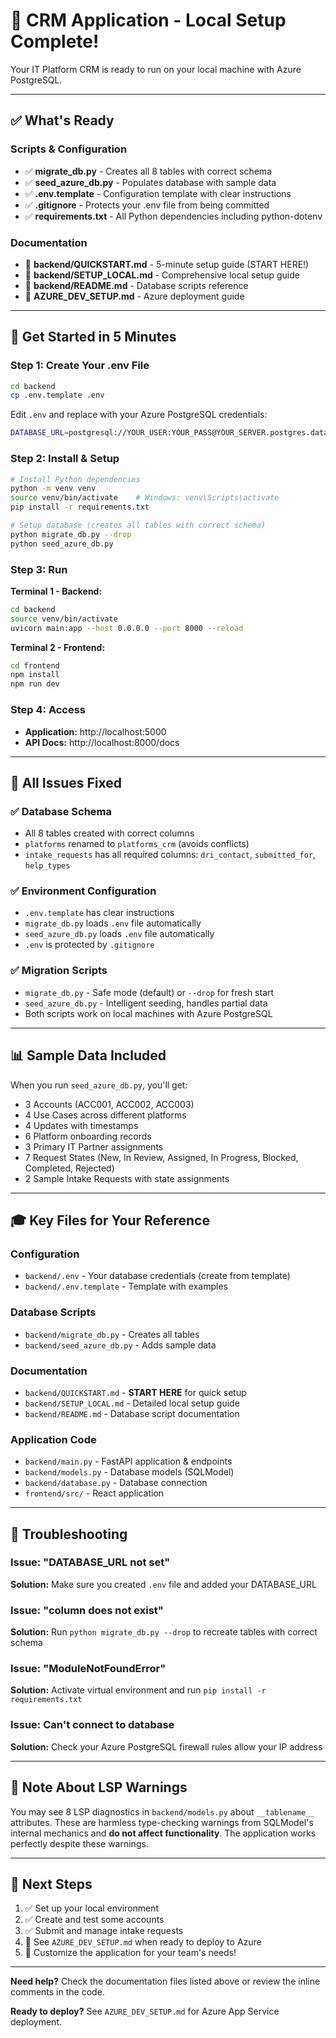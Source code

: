 # 🚀 CRM Application - Local Setup Complete!

Your IT Platform CRM is ready to run on your local machine with Azure PostgreSQL.

---

## ✅ What's Ready

### Scripts & Configuration
- ✅ **migrate_db.py** - Creates all 8 tables with correct schema
- ✅ **seed_azure_db.py** - Populates database with sample data  
- ✅ **.env.template** - Configuration template with clear instructions
- ✅ **.gitignore** - Protects your .env file from being committed
- ✅ **requirements.txt** - All Python dependencies including python-dotenv

### Documentation
- 📖 **backend/QUICKSTART.md** - 5-minute setup guide (START HERE!)
- 📖 **backend/SETUP_LOCAL.md** - Comprehensive local setup guide
- 📖 **backend/README.md** - Database scripts reference
- 📖 **AZURE_DEV_SETUP.md** - Azure deployment guide

---

## 🎯 Get Started in 5 Minutes

### Step 1: Create Your .env File

```bash
cd backend
cp .env.template .env
```

Edit `.env` and replace with your Azure PostgreSQL credentials:
```bash
DATABASE_URL=postgresql://YOUR_USER:YOUR_PASS@YOUR_SERVER.postgres.database.azure.com:5432/dev_psprawls?sslmode=require
```

### Step 2: Install & Setup

```bash
# Install Python dependencies
python -m venv venv
source venv/bin/activate    # Windows: venv\Scripts\activate
pip install -r requirements.txt

# Setup database (creates all tables with correct schema)
python migrate_db.py --drop
python seed_azure_db.py
```

### Step 3: Run

**Terminal 1 - Backend:**
```bash
cd backend
source venv/bin/activate
uvicorn main:app --host 0.0.0.0 --port 8000 --reload
```

**Terminal 2 - Frontend:**
```bash
cd frontend
npm install
npm run dev
```

### Step 4: Access

- **Application:** http://localhost:5000
- **API Docs:** http://localhost:8000/docs

---

## 🔧 All Issues Fixed

### ✅ Database Schema
- All 8 tables created with correct columns
- `platforms` renamed to `platforms_crm` (avoids conflicts)
- `intake_requests` has all required columns: `dri_contact`, `submitted_for`, `help_types`

### ✅ Environment Configuration
- `.env.template` has clear instructions
- `migrate_db.py` loads `.env` file automatically
- `seed_azure_db.py` loads `.env` file automatically
- `.env` is protected by `.gitignore`

### ✅ Migration Scripts
- `migrate_db.py` - Safe mode (default) or `--drop` for fresh start
- `seed_azure_db.py` - Intelligent seeding, handles partial data
- Both scripts work on local machines with Azure PostgreSQL

---

## 📊 Sample Data Included

When you run `seed_azure_db.py`, you'll get:
- 3 Accounts (ACC001, ACC002, ACC003)
- 4 Use Cases across different platforms
- 4 Updates with timestamps
- 6 Platform onboarding records
- 3 Primary IT Partner assignments
- 7 Request States (New, In Review, Assigned, In Progress, Blocked, Completed, Rejected)
- 2 Sample Intake Requests with state assignments

---

## 🎓 Key Files for Your Reference

### Configuration
- `backend/.env` - Your database credentials (create from template)
- `backend/.env.template` - Template with examples

### Database Scripts  
- `backend/migrate_db.py` - Creates all tables
- `backend/seed_azure_db.py` - Adds sample data

### Documentation
- `backend/QUICKSTART.md` - **START HERE** for quick setup
- `backend/SETUP_LOCAL.md` - Detailed local setup guide
- `backend/README.md` - Database script documentation

### Application Code
- `backend/main.py` - FastAPI application & endpoints
- `backend/models.py` - Database models (SQLModel)
- `backend/database.py` - Database connection
- `frontend/src/` - React application

---

## 🐛 Troubleshooting

### Issue: "DATABASE_URL not set"
**Solution:** Make sure you created `.env` file and added your DATABASE_URL

### Issue: "column does not exist"  
**Solution:** Run `python migrate_db.py --drop` to recreate tables with correct schema

### Issue: "ModuleNotFoundError"
**Solution:** Activate virtual environment and run `pip install -r requirements.txt`

### Issue: Can't connect to database
**Solution:** Check your Azure PostgreSQL firewall rules allow your IP address

---

## 📝 Note About LSP Warnings

You may see 8 LSP diagnostics in `backend/models.py` about `__tablename__` attributes. These are harmless type-checking warnings from SQLModel's internal mechanics and **do not affect functionality**. The application works perfectly despite these warnings.

---

## 🚀 Next Steps

1. ✅ Set up your local environment
2. ✅ Create and test some accounts
3. ✅ Submit and manage intake requests  
4. 📖 See `AZURE_DEV_SETUP.md` when ready to deploy to Azure
5. 🎨 Customize the application for your team's needs!

---

**Need help?** Check the documentation files listed above or review the inline comments in the code.

**Ready to deploy?** See `AZURE_DEV_SETUP.md` for Azure App Service deployment.
